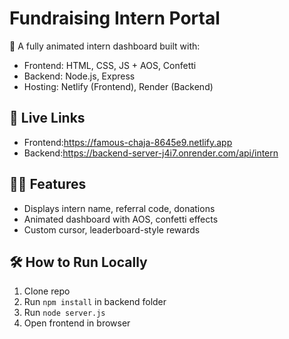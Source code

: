 # Fundraising Intern Portal

🚀 A fully animated intern dashboard built with:
- Frontend: HTML, CSS, JS + AOS, Confetti
- Backend: Node.js, Express
- Hosting: Netlify (Frontend), Render (Backend)

## 🔗 Live Links
- Frontend:https://famous-chaja-8645e9.netlify.app
- Backend:https://backend-server-j4i7.onrender.com/api/intern

## 👩‍💻 Features
- Displays intern name, referral code, donations
- Animated dashboard with AOS, confetti effects
- Custom cursor, leaderboard-style rewards

## 🛠 How to Run Locally
1. Clone repo
2. Run `npm install` in backend folder
3. Run `node server.js`
4. Open frontend in browser

